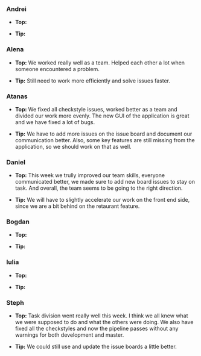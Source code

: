 ### Andrei
- **Top:** 

- **Tip:** 

### Alena
- **Top:** We worked really well as a team. Helped each other a lot when someone encountered a problem.

- **Tip:** Still need to work more efficiently and solve issues faster.

### Atanas
- **Top:** We fixed all checkstyle issues, worked better as a team and divided our work more evenly. The new GUI of the application is great and we have fixed a lot of bugs. 

- **Tip:** We have to add more issues on the issue board and document our communication better. Also, some key features are still missing from the application, so we should work on that as well.

### Daniel 
- **Top:** This week we trully improved our team skills, everyone communicated better, we made sure to add new board issues to stay on task. And overall, the team seems to be going to the right direction.

- **Tip:** We will have to slightly accelerate our work on the front end side, since we are a bit behind on the retaurant feature.

### Bogdan
- **Top:** 

- **Tip:** 

### Iulia
- **Top:** 

- **Tip:** 

### Steph
- **Top:** Task division went really well this week. I think we all knew what we were supposed to do and what the others were doing. We also have fixed all the checkstyles and now the pipeline passes without any warnings for both development and master.

- **Tip:** We could still use and update the issue boards a little better.